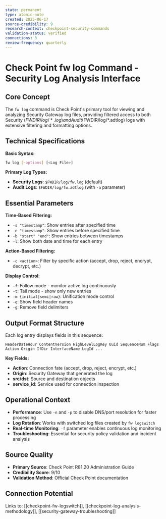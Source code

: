 ```yaml
---
state: permanent
type: atomic-note
created: 2025-06-17
source-credibility: 9
research-context: checkpoint-security-commands
validation-status: verified
connections: 3
review-frequency: quarterly
---
```


# Check Point fw log Command - Security Log Analysis Interface

## Core Concept

The `fw log` command is Check Point's primary tool for viewing and analyzing Security Gateway log files, providing filtered access to both Security ($FWDIR/log/*.log) and Audit ($FWDIR/log/*.adtlog) logs with extensive filtering and formatting options.

## Technical Specifications

**Basic Syntax:**
```bash
fw log [-options] [<Log File>]
```

**Primary Log Types:**
- **Security Logs**: `$FWDIR/log/fw.log` (default)
- **Audit Logs**: `$FWDIR/log/fw.adtlog` (with `-a` parameter)

## Essential Parameters

**Time-Based Filtering:**
- `-s "timestamp"`: Show entries after specified time
- `-e "timestamp"`: Show entries before specified time  
- `-b "start" "end"`: Show entries between timestamps
- `-l`: Show both date and time for each entry

**Action-Based Filtering:**
- `-c <action>`: Filter by specific action (accept, drop, reject, encrypt, decrypt, etc.)

**Display Control:**
- `-f`: Follow mode - monitor active log continuously
- `-t`: Tail mode - show only new entries 
- `-m {initial|semi|raw}`: Unification mode control
- `-q`: Show field header names
- `-g`: Remove field delimiters

## Output Format Structure

Each log entry displays fields in this sequence:
```
HeaderDateHour ContentVersion HighLevelLogKey Uuid SequenceNum Flags Action Origin IfDir InterfaceName LogId ...
```

**Key Fields:**
- **Action**: Connection fate (accept, drop, reject, encrypt, etc.)
- **Origin**: Security Gateway that generated the log
- **src/dst**: Source and destination objects
- **service_id**: Service used for connection inspection

## Operational Context

- **Performance**: Use `-n` and `-p` to disable DNS/port resolution for faster processing
- **Log Rotation**: Works with switched log files created by `fw logswitch`
- **Real-time Monitoring**: `-f` parameter enables continuous log monitoring
- **Troubleshooting**: Essential for security policy validation and incident analysis

## Source Quality
- **Primary Source**: Check Point R81.20 Administration Guide
- **Credibility Score**: 9/10
- **Validation Method**: Official Check Point documentation

## Connection Potential
Links to: [[checkpoint-fw-logswitch]], [[checkpoint-log-analysis-methodology]], [[security-gateway-troubleshooting]]